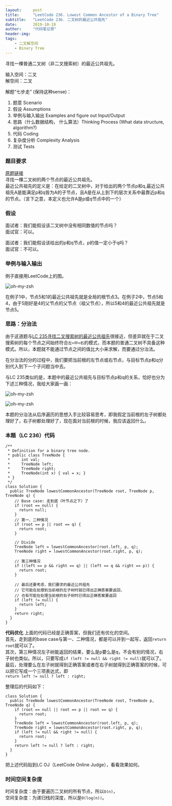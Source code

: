 ```yaml
---
layout:     post
title:      "LeetCode 236. Lowest Common Ancestor of a Binary Tree"
subtitle:   "LeetCode 236. 二叉树的最近公共祖先"
date:       2019-10-19
author:     "代码笔记哥"
header-img:
tags:
    - 二叉解空间
    - Binary Tree
---
```

寻找一棵普通二叉树（非二叉搜索树）的最近公共祖先。  

输入空间：二叉  
解空间：二叉

解题“七步走” (保持这种sense)：  
1. 题意 Scenario
2. 假设 Assumptions
3. 举例与输入输出 Examples and figure out Input/Output
4. 思路（什么数据结构， 什么算法）Thinking Process (What data structure, algorithm?)
5. 代码 Coding
6. 复杂度分析 Complexity Analysis
7. 测试 Tests

### 题目要求
[原题链接](https://leetcode.com/problems/lowest-common-ancestor-of-a-binary-tree/)  
寻找一棵二叉树的两个节点的最近公共祖先。  
最近公共祖先的定义是：在给定的二叉树中，对于给出的两个节点p和q,最近公共祖先A是能满足p和q皆为A的子节点，且A是在从上到下的层次关系中最靠近p和q的节点。（言下之意，本定义也允许A是p或q节点中的一个）

### 假设
面试者：我们能假设该二叉树中没有相同数值的节点吗？  
面试官：可以。

面试者：我们能假设该给出的p和q节点，p的值一定小于q吗？  
面试官：不可以。

### 举例与输入输出
例子直接用LeetCode上的图。

![oh-my-zsh](/img/in-post/20191019-lc-236/lc236.png)

在例子1中，节点5和1的最近公共祖先就是全局的根节点3。在例子2中，节点5和4，由于5刚好是4的父节点的父节点（祖父节点），所以5和4的最近公共祖先就是节点5。

### 思路：分治法
由于这道题与[LC 235寻找二叉搜索树的最近公共祖先](../../../../2019/10/14/LC-235-Lowest-Common-Ancestor-of-a-Binary-Search-Tree/)很接近，但差异就在于二叉搜索树的每个节点之间始终符合`左<中<右`的模式，而本题的普通二叉树不具备这种模式。所以，本题就不能通过节点之间的值比大小来求解，而要通过分治法。

在分治法的分的过程中，我们要把当前根的左节点或右节点，与目标节点p和q分别代入到下一个子问题当中去。  

与LC 235类似的是，本题中的最近公共祖先与目标节点p和q的关系，恰好也分为下述三种情况，我给大家画一画：

![oh-my-zsh](/img/in-post/20191019-lc-236/diagram1.png)

![oh-my-zsh](/img/in-post/20191019-lc-236/diagram2.png)

本题的分治法从后序遍历的思想入手比较容易思考，即我假定当前根的左子树都处理好了，右子树都处理好了，现在面对当前根的时候，我应该返回什么。

### 本题（LC 236）代码
```
/**
 * Definition for a binary tree node.
 * public class TreeNode {
 *     int val;
 *     TreeNode left;
 *     TreeNode right;
 *     TreeNode(int x) { val = x; }
 * }
 */
class Solution {
  public TreeNode lowestCommonAncestor(TreeNode root, TreeNode p, TreeNode q) {
    // Base case: 走到底（叶节点之下）了
    if (root == null) {
      return null;
    }
    // 第一、二种情况
    if (root == p || root == q) {
      return root;
    }

    // Divide
    TreeNode left = lowestCommonAncestor(root.left, p, q);
    TreeNode right = lowestCommonAncestor(root.right, p, q);

    // 第三种情况
    if ((left == p && right == q) || (left == q && right == p)) {
      return root;
    }

    // 最后还要考虑，我们要求的最近公共祖先
    // 它可能在处理到当前根的左子树时就已得出正确答案要返回，
    // 也有可能在处理当前根的右子树时已得出正确答案要返回
    if (left != null) {
      return left;
    }
    return right;
  }
}
```

**代码优化**
上面的代码已经是正确答案，但我们还有优化的空间。  
首先，走到底的base case与第一、二种情况，都是可以并到一起写，返回`return root`就可以了。  
其次，第三种情况左子树能返回的结果，要么是p要么是q，不会有别的情况，右子树也类似。所以，只要写成`if (left != null && right != null)`就可以了。  
最后，处理要么在左子树就得到正确答案或者在右子树就得到正确答案的时候，可以把它写成一个三项表达式，即  
`return left != null ? left : right;`

整理后的代码如下：
```
class Solution {
  public TreeNode lowestCommonAncestor(TreeNode root, TreeNode p, TreeNode q) {
    if (root == null || root == p || root == q) {
      return root;
    }
    TreeNode left = lowestCommonAncestor(root.left, p, q);
    TreeNode right = lowestCommonAncestor(root.right, p, q);
    if (left != null && right != null) {
      return root;
    }
    return left != null ? left : right;
  }
}
```
把上述代码贴到LC OJ（LeetCode Online Judge），看看效果如何。

### 时间空间复杂度
时间复杂度：由于要遍历二叉树的所有节点，所以`O(n)`，  
空间复杂度：为递归栈的深度，所以是`O(log(n))`。
